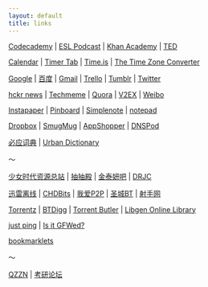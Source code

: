 ```yaml
---
layout: default
title: links
---
```


[Codecademy](http://www.codecademy.com/) | [ESL Podcast](http://www.eslpod.com/website/index_new.html) | [Khan Academy](http://www.khanacademy.org/) | [TED](http://www.ted.com/)

[Calendar](https://www.google.com/calendar/render?pli=1) | [Timer Tab](http://www.timer-tab.com/) | [Time.is](http://time.is/) | [The Time Zone Converter](http://www.thetimezoneconverter.com/)

[Google](https://www.google.com/ncr) | [百度](http://www.baidu.com/) | [Gmail](https://mail.google.com/mail/) | [Trello](https://trello.com/) | [Tumblr](http://www.tumblr.com/dashboard) | [Twitter](https://twitter.com/)

[hckr news](http://hckrnews.com/) | [Techmeme](http://techmeme.com/) | [Quora](http://www.quora.com/) | [V2EX](http://www.v2ex.com/) | [Weibo](http://weibo.com/) 

[Instapaper](http://www.instapaper.com/) | [Pinboard](http://pinboard.in/) | [Simplenote](https://simple-note.appspot.com/) | [notepad](http://notepad.cc/)

[Dropbox](https://www.dropbox.com/) | [SmugMug](http://www.smugmug.com/) | [AppShopper](http://appshopper.com/) | [DNSPod](https://www.dnspod.cn/)

[必应词典](http://dict.bing.com.cn/) | [Urban Dictionary](http://www.urbandictionary.com/)

～

[少女时代资源总站](http://hi.baidu.com/%C9%D9%C5%AE%D7%CA%D4%B4%D7%DC%D5%BE/home) | [抽抽殿](http://www.snsdforever.com/bbs/) | [金泰妍吧](http://tieba.baidu.com/f?kw=%BD%F0%CC%A9%E5%FB) | [DRJC](http://www.jessicachina.net/)

[迅雷离线](http://lixian.xunlei.com) | [CHDBits](http://chdbits.org/torrents.php) | [我爱P2P](http://oabt.org/) | [圣城BT](http://www.btscg.com/) | [射手网](http://shooter.cn/)

[Torrentz](http://torrentz.eu/) | [BTDigg](http://btdigg.org/) | [Torrent Butler](http://torrentbutler.eu/) | [Libgen Online Library](http://libgen.info/)

[just ping](http://just-ping.com/) | [Is it GFWed?](http://isitgfwed.sinaapp.com/)

[bookmarklets](http://w-shadow.com/bookmarklet-combiner/?bookmarklet=3369)

～

[QZZN](http://bbs.qzzn.com/) | [考研论坛](http://bbs.kaoyan.com/)